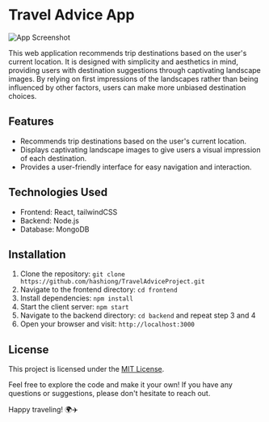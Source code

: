 # Travel Advice App

![App Screenshot](screenshots/travelapp2.png)

This web application recommends trip destinations based on the user's current location. It is designed with simplicity and aesthetics in mind, providing users with destination suggestions through captivating landscape images. By relying on first impressions of the landscapes rather than being influenced by other factors, users can make more unbiased destination choices.

## Features

- Recommends trip destinations based on the user's current location.
- Displays captivating landscape images to give users a visual impression of each destination.
- Provides a user-friendly interface for easy navigation and interaction.

## Technologies Used

- Frontend: React, tailwindCSS
- Backend: Node.js
- Database: MongoDB

## Installation

1. Clone the repository: `git clone https://github.com/hashiong/TravelAdviceProject.git`
2. Navigate to the frontend directory: `cd frontend`
3. Install dependencies: `npm install`
4. Start the client server: `npm start`
5. Navigate to the backend directory: `cd backend` and repeat step 3 and 4
6. Open your browser and visit: `http://localhost:3000`

## License

This project is licensed under the [MIT License](LICENSE).

Feel free to explore the code and make it your own! If you have any questions or suggestions, please don't hesitate to reach out.

Happy traveling! 🌍✈️
